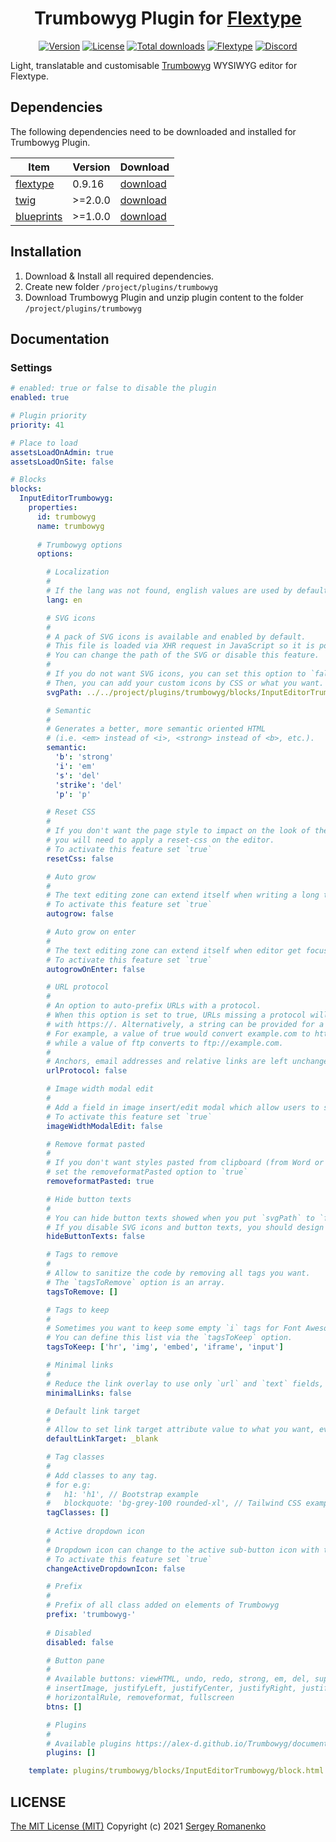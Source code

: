 <h1 align="center">Trumbowyg Plugin for <a href="https://flextype.org/">Flextype</a></h1>

<p align="center">
<a href="https://github.com/flextype-plugins/trumbowyg/releases"><img alt="Version" src="https://img.shields.io/github/release/flextype-plugins/trumbowyg.svg?label=version&color=black"></a> <a href="https://github.com/flextype-plugins/trumbowyg"><img src="https://img.shields.io/badge/license-MIT-blue.svg?color=black" alt="License"></a> <a href="https://github.com/flextype-plugins/trumbowyg"><img src="https://img.shields.io/github/downloads/flextype-plugins/trumbowyg/total.svg?color=black" alt="Total downloads"></a> <a href="https://github.com/flextype/flextype"><img src="https://img.shields.io/badge/Flextype-0.9.16-green.svg?color=black" alt="Flextype"></a> <a href=""><img src="https://img.shields.io/discord/423097982498635778.svg?logo=discord&color=black&label=Discord%20Chat" alt="Discord"></a>
</p>

Light, translatable and customisable [Trumbowyg](https://github.com/Alex-D/Trumbowyg) WYSIWYG editor for Flextype.

## Dependencies

The following dependencies need to be downloaded and installed for Trumbowyg Plugin.

| Item | Version | Download |
|---|---|---|
| [flextype](https://github.com/flextype/flextype) | 0.9.16 | [download](https://github.com/flextype/flextype/releases) |
| [twig](https://github.com/flextype-plugins/twig) | >=2.0.0 | [download](https://github.com/flextype-plugins/twig/releases) |
| [blueprints](https://github.com/flextype-plugins/blueprints) | >=1.0.0 | [download](https://github.com/flextype-plugins/blueprints/releases) |

## Installation

1. Download & Install all required dependencies.
2. Create new folder `/project/plugins/trumbowyg`
3. Download Trumbowyg Plugin and unzip plugin content to the folder `/project/plugins/trumbowyg`

## Documentation

### Settings

```yaml
# enabled: true or false to disable the plugin
enabled: true

# Plugin priority
priority: 41

# Place to load
assetsLoadOnAdmin: true
assetsLoadOnSite: false

# Blocks
blocks:
  InputEditorTrumbowyg:
    properties:
      id: trumbowyg
      name: trumbowyg
      
      # Trumbowyg options
      options:

        # Localization
        #
        # If the lang was not found, english values are used by default.
        lang: en

        # SVG icons
        #
        # A pack of SVG icons is available and enabled by default. 
        # This file is loaded via XHR request in JavaScript so it is possible the path is not matching with your assets file paths. 
        # You can change the path of the SVG or disable this feature.
        #
        # If you do not want SVG icons, you can set this option to `false`. 
        # Then, you can add your custom icons by CSS or what you want.
        svgPath: ../../project/plugins/trumbowyg/blocks/InputEditorTrumbowyg/dist/fonts/trumbowyg/icons.svg

        # Semantic
        #
        # Generates a better, more semantic oriented HTML 
        # (i.e. <em> instead of <i>, <strong> instead of <b>, etc.).
        semantic:
          'b': 'strong'
          'i': 'em'
          's': 'del'
          'strike': 'del'
          'p': 'p'

        # Reset CSS
        # 
        # If you don't want the page style to impact on the look of the text in the editor, 
        # you will need to apply a reset-css on the editor. 
        # To activate this feature set `true`
        resetCss: false

        # Auto grow
        #
        # The text editing zone can extend itself when writing a long text. 
        # To activate this feature set `true`
        autogrow: false

        # Auto grow on enter
        #
        # The text editing zone can extend itself when editor get focus and reduce on blur. 
        # To activate this feature set `true`
        autogrowOnEnter: false

        # URL protocol
        # 
        # An option to auto-prefix URLs with a protocol.
        # When this option is set to true, URLs missing a protocol will be prefixed
        # with https://. Alternatively, a string can be provided for a custom prefix.
        # For example, a value of true would convert example.com to https://example.com, 
        # while a value of ftp converts to ftp://example.com.
        #
        # Anchors, email addresses and relative links are left unchanged.
        urlProtocol: false

        # Image width modal edit 
        #
        # Add a field in image insert/edit modal which allow users to set the image width.
        # To activate this feature set `true`
        imageWidthModalEdit: false

        # Remove format pasted
        #
        # If you don't want styles pasted from clipboard (from Word or other webpage for example),
        # set the removeformatPasted option to `true`
        removeformatPasted: true

        # Hide button texts 
        #
        # You can hide button texts showed when you put `svgPath` to `false`.
        # If you disable SVG icons and button texts, you should design them by yourself.
        hideButtonTexts: false

        # Tags to remove
        #
        # Allow to sanitize the code by removing all tags you want. 
        # The `tagsToRemove` option is an array.
        tagsToRemove: []

        # Tags to keep 
        #
        # Sometimes you want to keep some empty `i` tags for Font Awesome or anything else. 
        # You can define this list via the `tagsToKeep` option.
        tagsToKeep: ['hr', 'img', 'embed', 'iframe', 'input']

        # Minimal links
        # 
        # Reduce the link overlay to use only `url` and `text` fields, omitting `title` and `target`.
        minimalLinks: false

        # Default link target
        #
        # Allow to set link target attribute value to what you want, even if the `minimalLinks` option is set to `true`.
        defaultLinkTarget: _blank

        # Tag classes
        #
        # Add classes to any tag.
        # for e.g:
        #   h1: 'h1', // Bootstrap example
        #   blockquote: 'bg-grey-100 rounded-xl', // Tailwind CSS example
        tagClasses: []
        
        # Active dropdown icon
        #
        # Dropdown icon can change to the active sub-button icon with this option enabled.
        # To activate this feature set `true`
        changeActiveDropdownIcon: false

        # Prefix
        #
        # Prefix of all class added on elements of Trumbowyg
        prefix: 'trumbowyg-'
        
        # Disabled
        disabled: false

        # Button pane
        #
        # Available buttons: viewHTML, undo, redo, strong, em, del, superscript, subscript, link
        # insertImage, justifyLeft, justifyCenter, justifyRight, justifyFull, unorderedList, orderedList,
        # horizontalRule, removeformat, fullscreen
        btns: []

        # Plugins
        #
        # Available plugins https://alex-d.github.io/Trumbowyg/documentation/plugins/
        plugins: []

    template: plugins/trumbowyg/blocks/InputEditorTrumbowyg/block.html
```

## LICENSE
[The MIT License (MIT)](https://github.com/flextype-plugins/trumbowyg/blob/master/LICENSE.txt)
Copyright (c) 2021 [Sergey Romanenko](https://github.com/Awilum)
